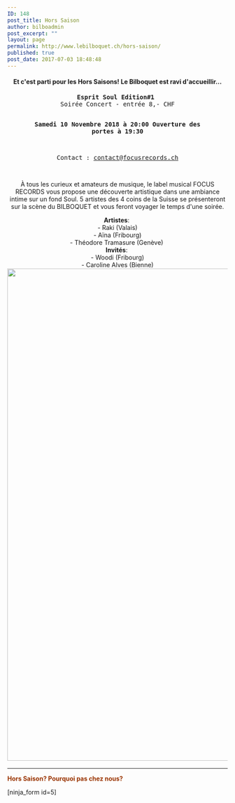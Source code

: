 ```yaml
---
ID: 148
post_title: Hors Saison
author: bilboadmin
post_excerpt: ""
layout: page
permalink: http://www.lebilboquet.ch/hors-saison/
published: true
post_date: 2017-07-03 18:48:48
---
```

<h4 style="text-align: center;">Et c'est parti pour les Hors Saisons! Le Bilboquet est ravi d'accueillir...</h4>
<pre style="text-align: center;"><strong>Esprit Soul Edition#1 </strong>
Soirée Concert - entrée 8,- CHF

<strong>Samedi 10 Novembre 2018 à 20:00
</strong><b>Ouverture des portes à 19:30</b>

Contact : <a href="mailto:contact@focusrecords.ch">contact@focusrecords.ch</a>

</pre>
<p style="text-align: center;">À tous les curieux et amateurs de musique, le label musical FOCUS RECORDS vous propose une découverte artistique dans une ambiance intime sur un fond Soul. 5 artistes des 4 coins de la Suisse se présenteront sur la scène du BILBOQUET et vous feront voyager le temps d'une soirée.</p>

<div dir="auto" style="text-align: center;"><b>Artistes</b>: ⁣</div>
<div dir="auto" style="text-align: center;">⁣- Raki (Valais)⁣</div>
<div dir="auto" style="text-align: center;">- Aïna (Fribourg)⁣</div>
<div dir="auto" style="text-align: center;">- Théodore Tramasure (Genève)⁣ ⁣</div>
<div dir="auto" style="text-align: center;"></div>
<div dir="auto" style="text-align: center;"><b>Invités</b>: ⁣</div>
<div dir="auto" style="text-align: center;">⁣- Woodi (Fribourg)⁣</div>
<div dir="auto" style="text-align: center;">- Caroline Alves (Bienne)</div>
<div dir="auto" style="text-align: center;"><img class="aligncenter wp-image-1372 size-full" src="http://www.lebilboquet.ch/wp-content/uploads/2018/10/8E8129FA-F72C-4367-B616-62BE21E561A0.jpeg" alt="" width="794" height="1123" />⁣</div>

<hr />

<span style="color: #993300;"><strong>Hors Saison? Pourquoi pas chez nous?</strong></span>

[ninja_form id=5]